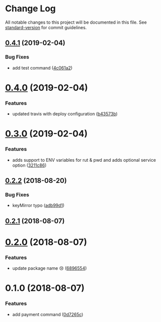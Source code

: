 # Change Log

All notable changes to this project will be documented in this file. See [standard-version](https://github.com/conventional-changelog/standard-version) for commit guidelines.

<a name="0.4.1"></a>
## [0.4.1](https://github.com/muZk/donna/compare/v0.4.0...v0.4.1) (2019-02-04)


### Bug Fixes

* add test command ([4c061a2](https://github.com/muZk/donna/commit/4c061a2))



<a name="0.4.0"></a>
# [0.4.0](https://github.com/muZk/donna/compare/v0.3.0...v0.4.0) (2019-02-04)


### Features

* updated travis with deploy configuration ([b43573b](https://github.com/muZk/donna/commit/b43573b))



<a name="0.3.0"></a>
# [0.3.0](https://github.com/muZk/donna/compare/v0.2.2...v0.3.0) (2019-02-04)


### Features

* adds support to ENV variables for rut & pwd and adds optional service option ([3211c86](https://github.com/muZk/donna/commit/3211c86))



<a name="0.2.2"></a>
## [0.2.2](https://github.com/muZk/donna/compare/v0.2.1...v0.2.2) (2018-08-20)


### Bug Fixes

* keyMirror typo ([adb99d1](https://github.com/muZk/donna/commit/adb99d1))



<a name="0.2.1"></a>
## [0.2.1](https://github.com/muZk/donna/compare/v0.2.0...v0.2.1) (2018-08-07)



<a name="0.2.0"></a>
# [0.2.0](https://github.com/muZk/donna/compare/v0.1.0...v0.2.0) (2018-08-07)


### Features

* update package name :cry: ([6896554](https://github.com/muZk/donna/commit/6896554))



<a name="0.1.0"></a>
# 0.1.0 (2018-08-07)


### Features

* add payment command ([0d7265c](https://github.com/muZk/donna/commit/0d7265c))
